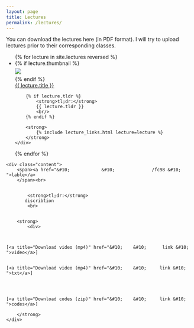 ```yaml
---
layout: page
title: Lectures
permalink: /lectures/
---
```


You can download the lectures here (in PDF format). I will try to upload lectures prior to their corresponding classes.


<ul id="archive">
{% for lecture in site.lectures reversed %}
<li class="archiveposturl" style="background: transparent">
<div class="lecture-container">
    {% if lecture.thumbnail %}
    <div class="thumbnail">
      <div class="center-cropped" style="margin-top:5px;margin-bottom:5px;background-image: url('{{ lecture.thumbnail | prepend: site.baseurl }}');">
        <img src="{{ lecture.thumbnail | prepend: site.baseurl }}"/>
      </div>
    </div>
    {% endif %}
    <div class="content">
        <span><a href="
            {% if lecture.slides contains '://' %}
              {{ lecture.slides }} 
            {% else %}
              {{ lecture.slides | prepend: site.baseurl }} 
            {% endif %}">{{ lecture.title }}</a>
        </span><br>

        {% if lecture.tldr %}
            <strong>tl;dr:</strong> 
            {{ lecture.tldr }}
            <br/>
        {% endif %}

        <strong>
            {% include lecture_links.html lecture=lecture %}
        </strong>
    </div>
</div>
</li>
{% endfor %}
</ul>
<div class="lecture-container">
    
    <div class="content">
        <span><a href="&#10;            &#10;              /fc98 &#10;            ">lable</a>
        </span><br>

        
            <strong>tl;dr:</strong> 
           discribtion
            <br>
        

        <strong>
            <div>
    
    
    
    [<a title="Download video (mp4)" href="&#10;    &#10;      link &#10;    ">video</a>]
    
    
    [<a title="Download video (mp4)" href="&#10;    &#10;     link &#10;    ">txt</a>]
    
    
    
    
    [<a title="Download codes (zip)" href="&#10;    &#10;     link &#10;    ">codes</a>]
    
    
    
    
    
    
    
    
    
    
    
</div>

        </strong>
    </div>
</div>